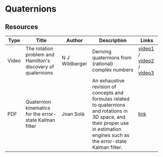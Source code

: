# Quaternions

## Resources

| Type  | Title | Author | Description | Links |
| ------------- | ------------- |------------- |------------- |------------- |
| Video  | The rotation problem and Hamilton's discovery of quaternions| N J Wildberger |Deriving quaternions from (rational) complex numbers |[video1](https://youtu.be/uRKZnFAR7yw) / [video2](https://youtu.be/0_XoZc-A1HU) / [video3](https://youtu.be/g22jAtg3QAk) |
| PDF  | Quaternion kinematics for the error-state Kalman filter  | Joan Solà | An exhaustive revision of concepts and formulas related to quaternions and rotations in 3D space, and their proper use in estimation engines such as the error-state Kalman filter. |[link](https://arxiv.org/abs/1711.02508)|
